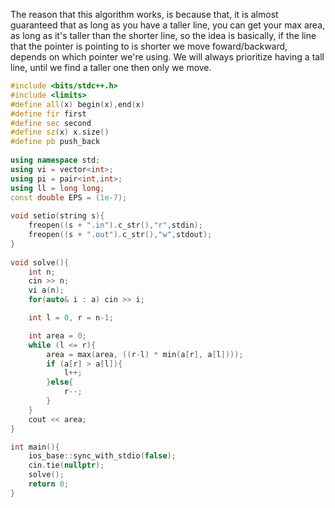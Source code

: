 The reason that this algorithm works, is because that, it is almost guaranteed that as long as you have a taller line, you can get your max area, as long as it's taller than the shorter line, so the idea is basically, if the line that the pointer is pointing to is shorter we move foward/backward, depends on which pointer we're using. We will always prioritize having a tall line, until we find a taller one then only we move.
```cpp
#include <bits/stdc++.h>
#include <limits>
#define all(x) begin(x),end(x)
#define fir first
#define sec second
#define sz(x) x.size()
#define pb push_back
 
using namespace std;
using vi = vector<int>;
using pi = pair<int,int>;
using ll = long long;
const double EPS = (1e-7);
 
void setio(string s){
	freopen((s + ".in").c_str(),"r",stdin);
	freopen((s + ".out").c_str(),"w",stdout);
}
 
void solve(){ 
    int n;
    cin >> n;
    vi a(n);
    for(auto& i : a) cin >> i;

    int l = 0, r = n-1;

    int area = 0;
    while (l <= r){
        area = max(area, ((r-l) * min(a[r], a[l])));
        if (a[r] > a[l]){
            l++;
        }else{
            r--;
        }
    }
    cout << area;
}

int main(){
	ios_base::sync_with_stdio(false);
	cin.tie(nullptr);
	solve();
	return 0;
}
```